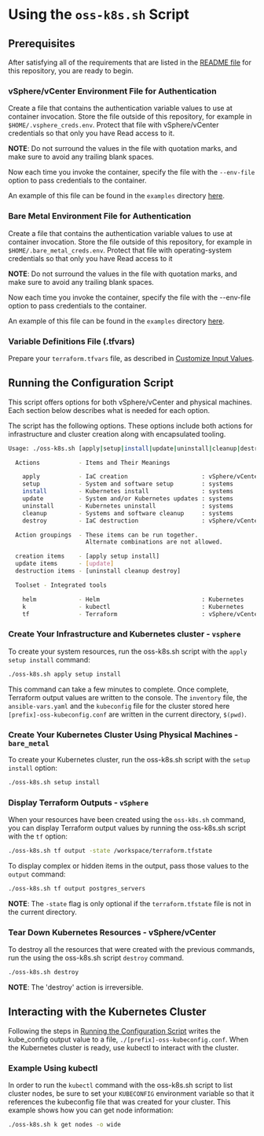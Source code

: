 # Using the `oss-k8s.sh` Script

## Prerequisites

After satisfying all of the requirements that are listed in the [README file](../../README.md#script-requirements) for this repository, you are ready to begin.

### vSphere/vCenter Environment File for Authentication

Create a file that contains the authentication variable values to use at container invocation. Store the file outside of this repository, for example in  `$HOME/.vsphere_creds.env`. Protect that file with vSphere/vCenter credentials so that only you have Read access to it.

**NOTE**: Do not surround the values in the file with quotation marks, and make sure to avoid any trailing blank spaces.

Now each time you invoke the container, specify the file with the `--env-file` option to pass credentials to the container.

An example of this file can be found in the `examples` directory [here](./../../examples/vsphere/.vsphere_creds.env).

### Bare Metal Environment File for Authentication

Create a file that contains the authentication variable values to use at container invocation. Store the file outside of this repository, for example in  `$HOME/.bare_metal_creds.env`. Protect that file with operating-system credentials so that only you have Read access to it

**NOTE**: Do not surround the values in the file with quotation marks, and make sure to avoid any trailing blank spaces.

Now each time you invoke the container, specify the file with the --env-file option to pass credentials to the container.

An example of this file can be found in the `examples` directory [here](./../../examples/bare-metal/.bare_metal_creds.env).

### Variable Definitions File (.tfvars)

Prepare your `terraform.tfvars` file, as described in [Customize Input Values](../../README.md#customize-input-values).

## Running the Configuration Script

This script offers options for both vSphere/vCenter and physical machines. Each section below describes what is needed for each option.

The script has the following options. These options include both actions for infrastructure and cluster creation along with encapsulated tooling.

```bash
Usage: ./oss-k8s.sh [apply|setup|install|update|uninstall|cleanup|destroy|helm|k|tf]

  Actions           - Items and Their Meanings

    apply           - IaC creation                     : vSphere/vCenter
    setup           - System and software setup        : systems
    install         - Kubernetes install               : systems
    update          - System and/or Kubernetes updates : systems
    uninstall       - Kubernetes uninstall             : systems
    cleanup         - Systems and software cleanup     : systems
    destroy         - IaC destruction                  : vSphere/vCenter

  Action groupings  - These items can be run together.
                      Alternate combinations are not allowed.

  creation items    - [apply setup install]
  update items      - [update]
  destruction items - [uninstall cleanup destroy]

  Toolset - Integrated tools

    helm            - Helm                             : Kubernetes
    k               - kubectl                          : Kubernetes
    tf              - Terraform                        : vSphere/vCenter
```

### Create Your Infrastructure and Kubernetes cluster - `vsphere`

To create your system resources, run the oss-k8s.sh script with the `apply setup install` command:

```bash
./oss-k8s.sh apply setup install
```

This command can take a few minutes to complete. Once complete, Terraform output values are written to the console. The `inventory` file, the `ansible-vars.yaml` and the `kubeconfig` file for the cluster stored here `[prefix]-oss-kubeconfig.conf` are written in the current directory, `$(pwd)`.

### Create Your Kubernetes Cluster Using Physical Machines - `bare_metal`

To create your Kubernetes cluster, run the oss-k8s.sh script with the `setup install` option:

```bash
./oss-k8s.sh setup install
```

### Display Terraform Outputs - `vSphere`

When your resources have been created using the `oss-k8s.sh` command, you can display Terraform output values by running the oss-k8s.sh script with the `tf` option:

```bash
./oss-k8s.sh tf output -state /workspace/terraform.tfstate
```

To display complex or hidden items in the output, pass those values to the `output` command:

```bash
./oss-k8s.sh tf output postgres_servers
```

**NOTE**: The `-state` flag is only optional if the `terraform.tfstate` file is not in the current directory.

### Tear Down Kubernetes Resources - vSphere/vCenter

To destroy all the resources that were created with the previous commands, run the using the oss-k8s.sh script `destroy` command.

```bash
./oss-k8s.sh destroy
```

**NOTE**: The 'destroy' action is irreversible.

## Interacting with the Kubernetes Cluster

Following the steps in [Running the Configuration Script](#running-the-configuration-script) writes the kube_config output value to a file, `./[prefix]-oss-kubeconfig.conf`. When the Kubernetes cluster is ready, use kubectl to interact with the cluster.

### Example Using kubectl

In order to run the `kubectl` command with the oss-k8s.sh script to list cluster nodes, be sure to set your `KUBECONFIG` environment variable so that it references the kubeconfig file that was created for your cluster. This example shows how you can get node information:

```bash
./oss-k8s.sh k get nodes -o wide
```
